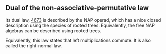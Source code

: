 ## Dual of the non-associative-permutative law

Its dual law, [4673](https://teorth.github.io/equational_theories/implications/?4673) is described by the NAP operad, which has a nice closed description using the species of rooted trees. Equivalently, the free NAP algebras can be described using rooted trees.

Equivalently, this law states that left multiplications commute.  It is also called the right-normal law.
